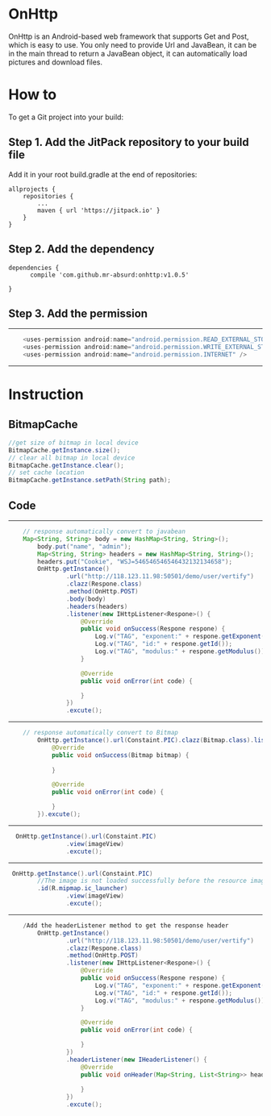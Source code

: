# OnHttp
OnHttp is an Android-based web framework that supports Get and Post, which is easy to use. You only need to provide Url and JavaBean, it can be in the main thread to return a JavaBean object, it can automatically load pictures and download files.
# How to
To get a Git project into your build:
## Step 1. Add the JitPack repository to your build file
Add it in your root build.gradle at the end of repositories:

	allprojects {
		repositories {
			...
			maven { url 'https://jitpack.io' }
		}
	}
  
## Step 2. Add the dependency

	dependencies {
          compile 'com.github.mr-absurd:onhttp:v1.0.5'
          
	}
  
## Step 3. Add the permission
---
```Java
    <uses-permission android:name="android.permission.READ_EXTERNAL_STORAGE" />
    <uses-permission android:name="android.permission.WRITE_EXTERNAL_STORAGE" />
    <uses-permission android:name="android.permission.INTERNET" />
```
---
# Instruction
## BitmapCache
```Java
//get size of bitmap in local device
BitmapCache.getInstance.size();
// clear all bitmap in local device
BitmapCache.getInstance.clear();
// set cache location 
BitmapCache.getInstance.setPath(String path);
```
## Code 
---
```Java
	// response automatically convert to javabean
 	Map<String, String> body = new HashMap<String, String>();
        body.put("name", "admin");
        Map<String, String> headers = new HashMap<String, String>();
        headers.put("Cookie", "WSJ=546546546546432132134658");
        OnHttp.getInstance()
                .url("http://118.123.11.98:50501/demo/user/vertify")
                .clazz(Respone.class)
                .method(OnHttp.POST)
                .body(body)
                .headers(headers)
                .listener(new IHttpListener<Respone>() {
                    @Override
                    public void onSuccess(Respone respone) {
                        Log.v("TAG", "exponent:" + respone.getExponent());
                        Log.v("TAG", "id:" + respone.getId());
                        Log.v("TAG", "modulus:" + respone.getModulus());
                    }

                    @Override
                    public void onError(int code) {

                    }
                })
                .excute();
```
---
```Java
	// response automatically convert to Bitmap
        OnHttp.getInstance().url(Constaint.PIC).clazz(Bitmap.class).listener(new IHttpListener<Bitmap>() {
            @Override
            public void onSuccess(Bitmap bitmap) {
                
            }

            @Override
            public void onError(int code) {

            }
        }).excute();
```
---
```Java
  OnHttp.getInstance().url(Constaint.PIC)
                .view(imageView)
                .excute();
```
---
```Java
 OnHttp.getInstance().url(Constaint.PIC)
 		//The image is not loaded successfully before the resource image appears, this method is optional
 		.id(R.mipmap.ic_launcher)
                .view(imageView)
                .excute();
```
---
```Java
	/Add the headerListener method to get the response header
        OnHttp.getInstance()
                .url("http://118.123.11.98:50501/demo/user/vertify")
                .clazz(Respone.class)
                .method(OnHttp.POST)
                .listener(new IHttpListener<Respone>() {
                    @Override
                    public void onSuccess(Respone respone) {
                        Log.v("TAG", "exponent:" + respone.getExponent());
                        Log.v("TAG", "id:" + respone.getId());
                        Log.v("TAG", "modulus:" + respone.getModulus());
                    }

                    @Override
                    public void onError(int code) {

                    }
                })
                .headerListener(new IHeaderListener() {
                    @Override
                    public void onHeader(Map<String, List<String>> headers) {
                        
                    }
                })
                .excute();

```
